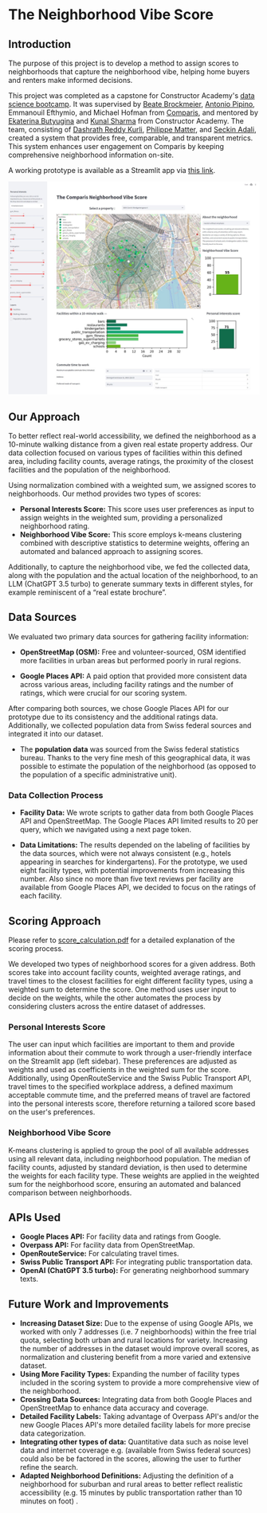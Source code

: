 # The Neighborhood Vibe Score

## Introduction

The purpose of this project is to develop a method to assign scores to neighborhoods that capture the neighborhood vibe, helping home buyers and renters make informed decisions.

This project was completed as a capstone for Constructor Academy's [data science bootcamp](https://academy.constructor.org/data-science/zurich). It was supervised by [Beate Brockmeier](https://www.linkedin.com/in/beate-brockmeier/), [Antonio Pipino](https://www.linkedin.com/in/antoniopipino/), Emmanouil Efthymio, and Michael Hofman from [Comparis](https://en.comparis.ch/), and mentored by [Ekaterina Butyugina](https://www.linkedin.com/in/ekaterina-butyugina/) and [Kunal Sharma](https://www.linkedin.com/in/drkunalsharma/) from Constructor Academy. The team, consisting of [Dashrath Reddy Kurli](https://www.linkedin.com/in/dashrath-reddy-kurli-520a952a4/), [Philippe Matter](https://www.linkedin.com/in/philippematter68/), and [Seckin Adali](https://www.linkedin.com/in/seckinadali/), created a system that provides free, comparable, and transparent metrics. This system enhances user engagement on Comparis by keeping comprehensive neighborhood information on-site.

A working prototype is available as a Streamlit app via [this link](https://neighborhoodvibescore.streamlit.app/).

![alt text](/docs/ScreenShot_Streamlit_better.jpg)

## Our Approach

To better reflect real-world accessibility, we defined the neighborhood as a 10-minute walking distance from a given real estate property address. Our data collection focused on various types of facilities within this defined area, including facility counts, average ratings, the proximity of the closest facilities and the population of the neighborhood.

Using normalization combined with a weighted sum, we assigned scores to neighborhoods. Our method provides two types of scores:
- **Personal Interests Score:** This score uses user preferences as input to assign weights in the weighted sum, providing a personalized neighborhood rating.
- **Neighborhood Vibe Score:** This score employs k-means clustering combined with descriptive statistics to determine weights, offering an automated and balanced approach to assigning scores.

Additionally, to capture the neighborhood vibe, we fed the collected data, along with the population and the actual location of the neighborhood, to an LLM (ChatGPT 3.5 turbo) to generate summary texts in different styles, for example reminiscent of a “real estate brochure”.

## Data Sources

We evaluated two primary data sources for gathering facility information:

- **OpenStreetMap (OSM):** Free and volunteer-sourced, OSM identified more facilities in urban areas but performed poorly in rural regions.

- **Google Places API:** A paid option that provided more consistent data across various areas, including facility ratings and the number of ratings, which were crucial for our scoring system.

After comparing both sources, we chose Google Places API for our prototype due to its consistency and the additional ratings data. Additionally, we collected population data from Swiss federal sources and integrated it into our dataset.

- The **population data** was sourced from the Swiss federal statistics bureau. Thanks to the very fine mesh of this geographical data, it was possible to estimate the population of the neighborhood (as opposed to the population of a specific administrative unit).

### Data Collection Process

- **Facility Data:** We wrote scripts to gather data from both Google Places API and OpenStreetMap. The Google Places API limited results to 20 per query, which we navigated using a next page token.

- **Data Limitations:** The results depended on the labeling of facilities by the data sources, which were not always consistent (e.g., hotels appearing in searches for kindergartens). For the prototype, we used eight facility types, with potential improvements from increasing this number. Also since no more than five text reviews per facility are available from Google Places API, we decided to focus on the ratings of each facility.

## Scoring Approach

Please refer to [score_calculation.pdf](docs/score_calculation.pdf) for a detailed explanation of the scoring process.

We developed two types of neighborhood scores for a given address. Both scores take into account facility counts, weighted average ratings, and travel times to the closest facilities for eight different facility types, using a weighted sum to determine the score. One method uses user input to decide on the weights, while the other automates the process by considering clusters across the entire dataset of addresses.

### Personal Interests Score
The user can input which facilities are important to them and provide information about their commute to work through a user-friendly interface on the Streamlit app (left sidebar). These preferences are adjusted as weights and used as coefficients in the weighted sum for the score. Additionally, using OpenRouteService and the Swiss Public Transport API, travel times to the specified workplace address, a defined maximum acceptable commute time, and the preferred means of travel are factored into the personal interests score, therefore returning a tailored score based on the user's preferences.

### Neighborhood Vibe Score
K-means clustering is applied to group the pool of all available addresses using all relevant data, including neighborhood population. The median of facility counts, adjusted by standard deviation, is then used to determine the weights for each facility type. These weights are applied in the weighted sum for the neighborhood score, ensuring an automated and balanced comparison between neighborhoods.

## APIs Used

- **Google Places API:** For facility data and ratings from Google.
- **Overpass API:** For facility data from OpenStreetMap.
- **OpenRouteService:** For calculating travel times.
- **Swiss Public Transport API:** For integrating public transportation data.
- **OpenAI (ChatGPT 3.5 turbo):** For generating neighborhood summary texts.

## Future Work and Improvements
- **Increasing Dataset Size:** Due to the expense of using Google APIs, we worked with only 7 addresses (i.e. 7 neighborhoods) within the free trial quota, selecting both urban and rural locations for variety. Increasing the number of addresses in the dataset would improve overall scores, as normalization and clustering benefit from a more varied and extensive dataset.
- **Using More Facility Types:** Expanding the number of facility types included in the scoring system to provide a more comprehensive view of the neighborhood. 
- **Crossing Data Sources:** Integrating data from both Google Places and OpenStreetMap to enhance data accuracy and coverage.
- **Detailed Facility Labels:** Taking advantage of Overpass API's and/or the new Google Places API's more detailed facility labels for more precise data categorization.
- **Integrating other types of data:** Quantitative data such as noise level data and internet coverage e.g. (available from Swiss federal sources) could also be be factored in the scores, allowing the user to further refine the search.
- **Adapted Neighborhood Definitions:** Adjusting the definition of a neighborhood for suburban and rural areas to better reflect realistic accessibility (e.g. 15 minutes by public transportation rather than 10 minutes on foot) .